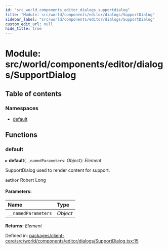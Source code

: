 ```yaml
---
id: "src_world_components_editor_dialogs_supportdialog"
title: "Module: src/world/components/editor/dialogs/SupportDialog"
sidebar_label: "src/world/components/editor/dialogs/SupportDialog"
custom_edit_url: null
hide_title: true
---
```


# Module: src/world/components/editor/dialogs/SupportDialog

## Table of contents

### Namespaces

- [default](src_world_components_editor_dialogs_supportdialog.default.md)

## Functions

### default

▸ **default**(`__namedParameters`: *Object*): *Element*

SupportDialog used to render content for support.

**`author`** Robert Long

#### Parameters:

Name | Type |
:------ | :------ |
`__namedParameters` | *Object* |

**Returns:** *Element*

Defined in: [packages/client-core/src/world/components/editor/dialogs/SupportDialog.tsx:15](https://github.com/xr3ngine/xr3ngine/blob/a16a45d7e/packages/client-core/src/world/components/editor/dialogs/SupportDialog.tsx#L15)
